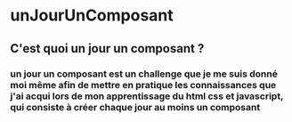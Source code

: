 # unJourUnComposant

## C'est quoi un jour un  composant ?

### un jour un composant est un challenge que je me suis donné moi même afin de mettre en pratique les connaissances que j'ai acqui lors de mon apprentissage du html css et javascript, qui consiste à créer chaque jour au moins un composant